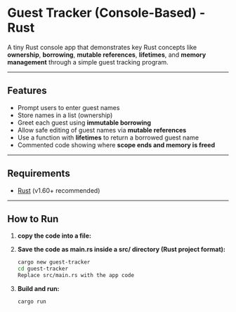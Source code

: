 # Guest Tracker (Console-Based) - Rust

A tiny Rust console app that demonstrates key Rust concepts like **ownership**, **borrowing**, **mutable references**, **lifetimes**, and **memory management** through a simple guest tracking program.

---

## Features

- Prompt users to enter guest names
- Store names in a list (ownership)
- Greet each guest using **immutable borrowing**
- Allow safe editing of guest names via **mutable references**
- Use a function with **lifetimes** to return a borrowed guest name
- Commented code showing where **scope ends and memory is freed**

---

## Requirements

- [Rust](https://www.rust-lang.org/tools/install) (v1.60+ recommended)

---

## How to Run

1. **copy the code into a file:**

2. **Save the code as main.rs inside a src/ directory (Rust project format):**
    ```bash
    cargo new guest-tracker
    cd guest-tracker
    Replace src/main.rs with the app code
    ```

3. **Build and run:**
    ```bash
    cargo run
    ```

